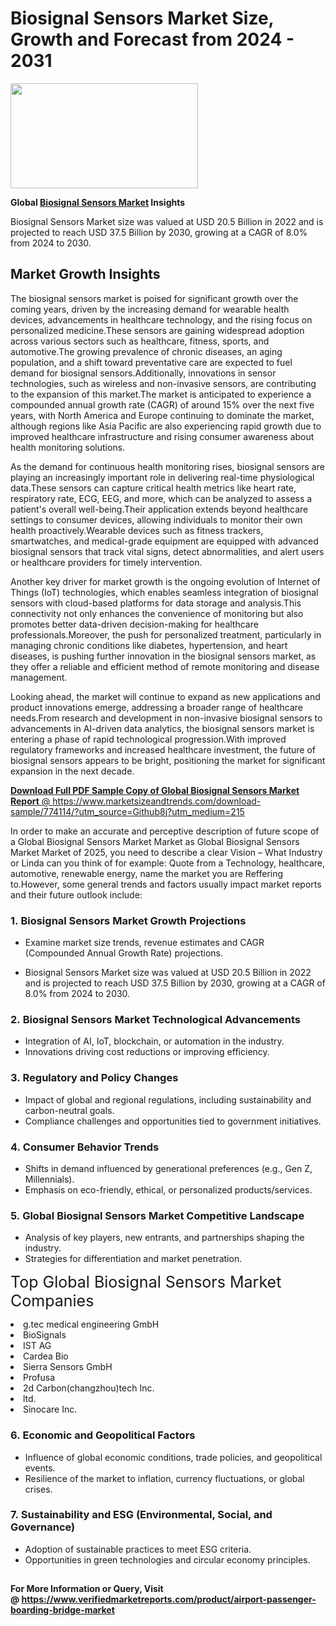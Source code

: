 <H1>Biosignal Sensors Market Size, Growth and Forecast from 2024 - 2031</H1><img class="aligncenter size-medium wp-image-584254" src="https://thirdeyenews.in/wp-content/uploads/2024/09/Global-Market-Research-300x168.jpeg" alt="" width="300" height="168" /><p><strong>Global&nbsp;<a href="https://www.marketsizeandtrends.com/download-sample/774114/?utm_source=Github8j?utm_medium=215">Biosignal Sensors Market</a> Insights</strong></p><p>Biosignal Sensors Market size was valued at USD 20.5 Billion in 2022 and is projected to reach USD 37.5 Billion by 2030, growing at a CAGR of 8.0% from 2024 to 2030.</p><p><h2>Market Growth Insights</h2> <p>The biosignal sensors market is poised for significant growth over the coming years, driven by the increasing demand for wearable health devices, advancements in healthcare technology, and the rising focus on personalized medicine.These sensors are gaining widespread adoption across various sectors such as healthcare, fitness, sports, and automotive.The growing prevalence of chronic diseases, an aging population, and a shift toward preventative care are expected to fuel demand for biosignal sensors.Additionally, innovations in sensor technologies, such as wireless and non-invasive sensors, are contributing to the expansion of this market.The market is anticipated to experience a compounded annual growth rate (CAGR) of around 15% over the next five years, with North America and Europe continuing to dominate the market, although regions like Asia Pacific are also experiencing rapid growth due to improved healthcare infrastructure and rising consumer awareness about health monitoring solutions.</p> <p><a href="download-sample-link"></a></p> <p>As the demand for continuous health monitoring rises, biosignal sensors are playing an increasingly important role in delivering real-time physiological data.These sensors can capture critical health metrics like heart rate, respiratory rate, ECG, EEG, and more, which can be analyzed to assess a patient's overall well-being.Their application extends beyond healthcare settings to consumer devices, allowing individuals to monitor their own health proactively.Wearable devices such as fitness trackers, smartwatches, and medical-grade equipment are equipped with advanced biosignal sensors that track vital signs, detect abnormalities, and alert users or healthcare providers for timely intervention.</p> <p>Another key driver for market growth is the ongoing evolution of Internet of Things (IoT) technologies, which enables seamless integration of biosignal sensors with cloud-based platforms for data storage and analysis.This connectivity not only enhances the convenience of monitoring but also promotes better data-driven decision-making for healthcare professionals.Moreover, the push for personalized treatment, particularly in managing chronic conditions like diabetes, hypertension, and heart diseases, is pushing further innovation in the biosignal sensors market, as they offer a reliable and efficient method of remote monitoring and disease management.</p> <p>Looking ahead, the market will continue to expand as new applications and product innovations emerge, addressing a broader range of healthcare needs.From research and development in non-invasive biosignal sensors to advancements in AI-driven data analytics, the biosignal sensors market is entering a phase of rapid technological progression.With improved regulatory frameworks and increased healthcare investment, the future of biosignal sensors appears to be bright, positioning the market for significant expansion in the next decade.</p> <p><a href="get-more-link"></p><p><span class=""><strong>Download Full PDF Sample Copy of Global Biosignal Sensors Market Report</strong> @ <a href="https://www.marketsizeandtrends.com/download-sample/774114/?utm_source=Github8j?utm_medium=215" target="_blank">https://www.marketsizeandtrends.com/download-sample/774114/?utm_source=Github8j?utm_medium=215</a></span></p><p>In order to make an accurate and perceptive description of future scope of a Global&nbsp;Biosignal Sensors Market Market as Global&nbsp;Biosignal Sensors Market Market of 2025, you need to describe a clear Vision &ndash; What Industry or Linda can you think of for example: Quote from a Technology, healthcare, automotive, renewable energy, name the market you are Reffering to.However, some general trends and factors usually impact market reports and their future outlook include:</p><h3>1.&nbsp;<strong>Biosignal Sensors Market Growth Projections</strong></h3><ul><li>Examine market size trends, revenue estimates and CAGR (Compounded Annual Growth Rate) projections.</li><li><p>Biosignal Sensors Market size was valued at USD 20.5 Billion in 2022 and is projected to reach USD 37.5 Billion by 2030, growing at a CAGR of 8.0% from 2024 to 2030.</p></li></ul><h3>2.&nbsp;<strong>Biosignal Sensors Market Technological Advancements</strong></h3><ul><li>Integration of AI, IoT, blockchain, or automation in the industry.</li><li>Innovations driving cost reductions or improving efficiency.</li></ul><h3>3.&nbsp;<strong>Regulatory and Policy Changes</strong></h3><ul><li>Impact of global and regional regulations, including sustainability and carbon-neutral goals.</li><li>Compliance challenges and opportunities tied to government initiatives.</li></ul><h3>4.&nbsp;<strong>Consumer Behavior Trends</strong></h3><ul><li>Shifts in demand influenced by generational preferences (e.g., Gen Z, Millennials).</li><li>Emphasis on eco-friendly, ethical, or personalized products/services.</li></ul><h3>5.&nbsp;<strong>Global Biosignal Sensors Market Competitive Landscape</strong></h3><ul><li>Analysis of key players, new entrants, and partnerships shaping the industry.</li><li>Strategies for differentiation and market penetration.</li></ul><p data-pm-slice="1 1 []"><span style="color: inherit; font-family: inherit; font-size: 25px;">Top Global Biosignal Sensors Market Companies</span></p><div class="" data-test-id=""><p><li>g.tec medical engineering GmbH</li><li> BioSignals</li><li> IST AG</li><li> Cardea Bio</li><li> Sierra Sensors GmbH</li><li> Profusa</li><li> 2d Carbon(changzhou)tech Inc.</li><li>ltd.</li><li> Sinocare Inc.</li></p></div><h3>6.&nbsp;<strong>Economic and Geopolitical Factors</strong></h3><ul><li>Influence of global economic conditions, trade policies, and geopolitical events.</li><li>Resilience of the market to inflation, currency fluctuations, or global crises.</li></ul><h3>7.&nbsp;<strong>Sustainability and ESG (Environmental, Social, and Governance)</strong></h3><ul><li>Adoption of sustainable practices to meet ESG criteria.</li><li>Opportunities in green technologies and circular economy principles.</li></ul><h2><strong style="font-size: 14px;">For More Information or Query, Visit @&nbsp;</strong><a style="background-color: #ffffff; font-size: 14px;" href="https://www.marketsizeandtrends.com/report/biosignal-sensors-market/" target="_blank">https://www.verifiedmarketreports.com/product/airport-passenger-boarding-bridge-market</a></h2>